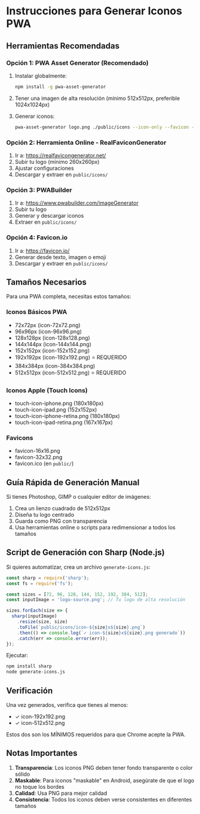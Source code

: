 # Instrucciones para Generar Iconos PWA

## Herramientas Recomendadas

### Opción 1: PWA Asset Generator (Recomendado)
1. Instalar globalmente:
   ```bash
   npm install -g pwa-asset-generator
   ```

2. Tener una imagen de alta resolución (mínimo 512x512px, preferible 1024x1024px)

3. Generar iconos:
   ```bash
   pwa-asset-generator logo.png ./public/icons --icon-only --favicon --type png
   ```

### Opción 2: Herramienta Online - RealFaviconGenerator
1. Ir a: https://realfavicongenerator.net/
2. Subir tu logo (mínimo 260x260px)
3. Ajustar configuraciones
4. Descargar y extraer en `public/icons/`

### Opción 3: PWABuilder
1. Ir a: https://www.pwabuilder.com/imageGenerator
2. Subir tu logo
3. Generar y descargar iconos
4. Extraer en `public/icons/`

### Opción 4: Favicon.io
1. Ir a: https://favicon.io/
2. Generar desde texto, imagen o emoji
3. Descargar y extraer en `public/icons/`

## Tamaños Necesarios

Para una PWA completa, necesitas estos tamaños:

### Iconos Básicos PWA
- 72x72px (icon-72x72.png)
- 96x96px (icon-96x96.png)
- 128x128px (icon-128x128.png)
- 144x144px (icon-144x144.png)
- 152x152px (icon-152x152.png)
- 192x192px (icon-192x192.png) ⭐ REQUERIDO
- 384x384px (icon-384x384.png)
- 512x512px (icon-512x512.png) ⭐ REQUERIDO

### Iconos Apple (Touch Icons)
- touch-icon-iphone.png (180x180px)
- touch-icon-ipad.png (152x152px)
- touch-icon-iphone-retina.png (180x180px)
- touch-icon-ipad-retina.png (167x167px)

### Favicons
- favicon-16x16.png
- favicon-32x32.png
- favicon.ico (en `public/`)

## Guía Rápida de Generación Manual

Si tienes Photoshop, GIMP o cualquier editor de imágenes:

1. Crea un lienzo cuadrado de 512x512px
2. Diseña tu logo centrado
3. Guarda como PNG con transparencia
4. Usa herramientas online o scripts para redimensionar a todos los tamaños

## Script de Generación con Sharp (Node.js)

Si quieres automatizar, crea un archivo `generate-icons.js`:

```javascript
const sharp = require('sharp');
const fs = require('fs');

const sizes = [72, 96, 128, 144, 152, 192, 384, 512];
const inputImage = 'logo-source.png'; // Tu logo de alta resolución

sizes.forEach(size => {
  sharp(inputImage)
    .resize(size, size)
    .toFile(`public/icons/icon-${size}x${size}.png`)
    .then(() => console.log(`✓ icon-${size}x${size}.png generado`))
    .catch(err => console.error(err));
});
```

Ejecutar:
```bash
npm install sharp
node generate-icons.js
```

## Verificación

Una vez generados, verifica que tienes al menos:
- ✓ icon-192x192.png
- ✓ icon-512x512.png

Estos dos son los MÍNIMOS requeridos para que Chrome acepte la PWA.

## Notas Importantes

1. **Transparencia**: Los iconos PNG deben tener fondo transparente o color sólido
2. **Maskable**: Para iconos "maskable" en Android, asegúrate de que el logo no toque los bordes
3. **Calidad**: Usa PNG para mejor calidad
4. **Consistencia**: Todos los iconos deben verse consistentes en diferentes tamaños

